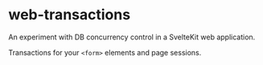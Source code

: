 # web-transactions

An experiment with DB concurrency control in a SvelteKit web application.

Transactions for your `<form>` elements and page sessions.
